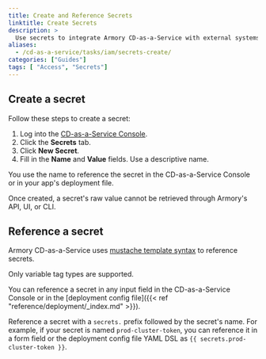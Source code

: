 ```yaml
---
title: Create and Reference Secrets
linktitle: Create Secrets
description: >
  Use secrets to integrate Armory CD-as-a-Service with external systems and tools.
aliases:
  - /cd-as-a-service/tasks/iam/secrets-create/
categories: ["Guides"]
tags: [ "Access", "Secrets"]
---
```



## Create a secret

Follow these steps to create a secret:

1. Log into the [CD-as-a-Service Console](https://console.cloud.armory.io).
1. Click the **Secrets** tab.
1. Click **New Secret**.
1. Fill in the **Name** and **Value** fields. Use a descriptive name.

You use the name to reference the secret in the CD-as-a-Service Console or in your app's deployment file.

Once created, a secret's raw value cannot be retrieved through Armory's API, UI, or CLI.


## Reference a secret

Armory CD-as-a-Service uses [mustache template syntax](https://mustache.github.io/mustache.5.html) to reference secrets.

Only variable tag types are supported.

You can reference a secret in any input field in the CD-as-a-Service Console or in the [deployment config file]({{< ref "reference/deployment/_index.md" >}}).

Reference a secret with a `secrets.` prefix followed by the secret's name. For example, if your secret is named `prod-cluster-token`, you can reference it in a form field or the deployment config file YAML DSL as `{{ secrets.prod-cluster-token }}`.


